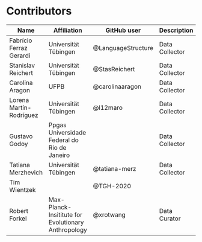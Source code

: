 # Contributors

Name | Affiliation | GitHub user | Description | Role
--- | --- | --- | --- | ---
Fabrício Ferraz Gerardi | Universität Tübingen | @LanguageStructure | Data Collector | Author
Stanislav Reichert | Universität Tübingen | @StasReichert | Data Collector | Author
Carolina Aragon | UFPB | @carolinaaragon | Data Collector | Author
Lorena Martín-Rodríguez | Universität Tübingen | @l12maro | Data Collector | Author
Gustavo Godoy | Ppgas Universidade Federal do Rio de Janeiro | | Data Collector | Author
Tatiana Merzhevich | Universität Tübingen | @tatiana-merz | Data Collector | Author
Tim Wientzek | | @TGH-2020 | | ProjectMember
Robert Forkel | Max-Planck-Insititute for Evolutionary Anthropology | @xrotwang | Data Curator | DataCurator

